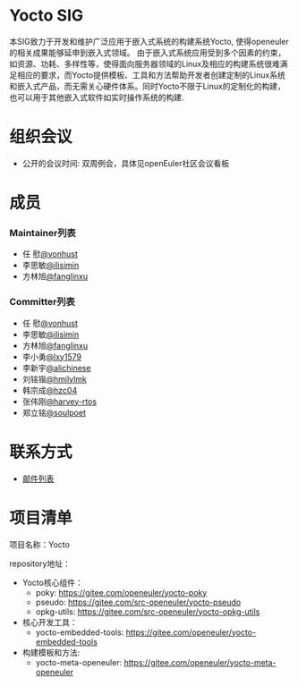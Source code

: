 # Yocto SIG


本SIG致力于开发和维护广泛应用于嵌入式系统的构建系统Yocto,  使得openeuler的相关成果能够延申到嵌入式领域。
由于嵌入式系统应用受到多个因素的约束，如资源、功耗、多样性等，使得面向服务器领域的Linux及相应的构建系统很难满足相应的要求，而Yocto提供模板、工具和方法帮助开发者创建定制的Linux系统和嵌入式产品，而无需关心硬件体系。同时Yocto不限于Linux的定制化的构建，也可以用于其他嵌入式软件如实时操作系统的构建.


# 组织会议

- 公开的会议时间: 双周例会，具体见openEuler社区会议看板


# 成员

### Maintainer列表

- 任  慰[@vonhust](https://gitee.com/vonhust)
- 李思敏[@ilisimin](https://gitee.com/ilisimin)
- 方林旭[@fanglinxu](https://gitee.com/fanglinxu)


### Committer列表

- 任  慰[@vonhust](https://gitee.com/vonhust)
- 李思敏[@ilisimin](https://gitee.com/ilisimin)
- 方林旭[@fanglinxu](https://gitee.com/fanglinxu)
- 李小勇[@lxy1579](https://gitee.com/lxy1579)
- 李新宇[@alichinese](https://gitee.com/alichinese)
- 刘铭锴[@hmilylmk](https://gitee.com/hmilylmk)
- 韩宗成[@hzc04](https://gitee.com/hzc04)
- 张伟刚[@harvey-rtos](https://gitee.com/harvey-rtos)
- 郑立铭[@soulpoet](https://gitee.com/soulpoet)


# 联系方式

- [邮件列表](dev@openeuler.org)


# 项目清单

项目名称：Yocto

repository地址：

- Yocto核心组件：
  - poky: https://gitee.com/openeuler/yocto-poky
  - pseudo: https://gitee.com/src-openeuler/yocto-pseudo
  - opkg-utils: https://gitee.com/src-openeuler/yocto-opkg-utils
- 核心开发工具：
  - yocto-embedded-tools: https://gitee.com/openeuler/yocto-embedded-tools
- 构建模板和方法:
  - yocto-meta-openeuler: https://gitee.com/openeuler/yocto-meta-openeuler
